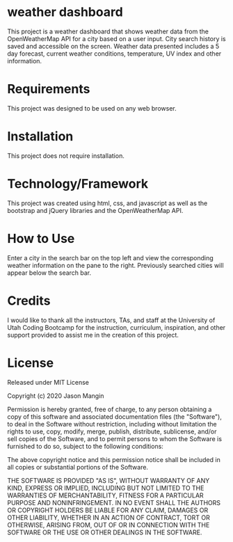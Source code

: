 
# weather dashboard

This project is a weather dashboard that shows weather data from the OpenWeatherMap API for a city based on a user input. City search history is saved and accessible on the screen. Weather data presented includes a 5 day forecast, current weather conditions, temperature, UV index and other information.

# Requirements

This project was designed to be used on any web browser.

# Installation

This project does not require installation.

# Technology/Framework

This project was created using html, css, and javascript as well as the bootstrap and jQuery libraries and the OpenWeatherMap API.

# How to Use

Enter a city in the search bar on the top left and view the corresponding weather information on the pane to the right. Previously searched cities will appear below the search bar.

# Credits

I would like to thank all the instructors, TAs, and staff at the University of Utah Coding Bootcamp for the instruction, curriculum, inspiration, and other support provided to assist me in the creation of this project.

# License

Released under MIT License

Copyright (c) 2020 Jason Mangin

Permission is hereby granted, free of charge, to any person obtaining a copy of this software and associated documentation files (the "Software"), to deal in the Software without restriction, including without limitation the rights to use, copy, modify, merge, publish, distribute, sublicense, and/or sell copies of the Software, and to permit persons to whom the Software is furnished to do so, subject to the following conditions:

The above copyright notice and this permission notice shall be included in all copies or substantial portions of the Software.

THE SOFTWARE IS PROVIDED "AS IS", WITHOUT WARRANTY OF ANY KIND, EXPRESS OR IMPLIED, INCLUDING BUT NOT LIMITED TO THE WARRANTIES OF MERCHANTABILITY, FITNESS FOR A PARTICULAR PURPOSE AND NONINFRINGEMENT. IN NO EVENT SHALL THE AUTHORS OR COPYRIGHT HOLDERS BE LIABLE FOR ANY CLAIM, DAMAGES OR OTHER LIABILITY, WHETHER IN AN ACTION OF CONTRACT, TORT OR OTHERWISE, ARISING FROM, OUT OF OR IN CONNECTION WITH THE SOFTWARE OR THE USE OR OTHER DEALINGS IN THE SOFTWARE.